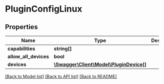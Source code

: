 # PluginConfigLinux

## Properties
Name | Type | Description | Notes
------------ | ------------- | ------------- | -------------
**capabilities** | **string[]** |  | 
**allow_all_devices** | **bool** |  | 
**devices** | [**\Swagger\Client\Model\PluginDevice[]**](PluginDevice.md) |  | 

[[Back to Model list]](../README.md#documentation-for-models) [[Back to API list]](../README.md#documentation-for-api-endpoints) [[Back to README]](../README.md)


